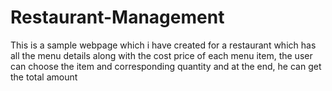 # Restaurant-Management
This is a sample webpage which i have created for a restaurant which has all the menu details along with the cost price of each menu item, the user can choose the item and corresponding quantity and at the end, he can get the total amount
